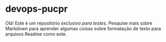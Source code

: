 # devops-pucpr

Olá! Este é um repositório *exclusivo para testes*. Pesquise mais sobre Markdown para aprender algumas coisas sobre formatação de texto para arquivos Readme como este.